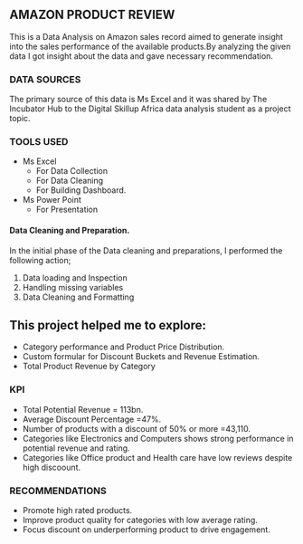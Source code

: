 ##   AMAZON PRODUCT REVIEW
This is a Data Analysis on Amazon sales record aimed to generate insight into the sales performance of the available products.By analyzing the given data I got insight about the data and gave necessary recommendation.

### DATA SOURCES
The primary source of this data is Ms Excel and it was shared by The Incubator Hub to the Digital Skillup Africa data analysis student as a project topic.

### TOOLS USED
- Ms Excel
    - For Data Collection
    - For Data Cleaning
    - For Building Dashboard.
- Ms Power Point
    - For Presentation

#### Data Cleaning and Preparation.

In the initial phase of the Data cleaning and preparations, I performed the following action;
   1. Data loading and Inspection
   2. Handling missing variables
   3. Data Cleaning and Formatting
## This project helped me to explore:
- Category performance and Product Price Distribution.
- Custom formular for Discount Buckets and Revenue Estimation.
- Total Product Revenue by Category

### KPI
- Total Potential Revenue = 113bn.
- Average Discount Percentage =47%.
- Number of products with a discount of 50% or more =43,110.
- Categories like Electronics and Computers shows strong performance in potential revenue and rating.
- Categories like Office product and Health care have low reviews despite high discoount.

### RECOMMENDATIONS
- Promote high rated products.
- Improve product quality for categories with low average rating.
- Focus discount on underperforming product to drive engagement.

